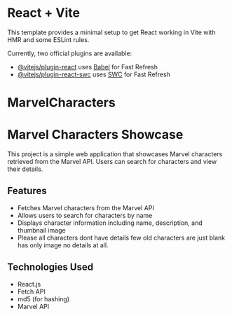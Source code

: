 # React + Vite

This template provides a minimal setup to get React working in Vite with HMR and some ESLint rules.

Currently, two official plugins are available:

- [@vitejs/plugin-react](https://github.com/vitejs/vite-plugin-react/blob/main/packages/plugin-react/README.md) uses [Babel](https://babeljs.io/) for Fast Refresh
- [@vitejs/plugin-react-swc](https://github.com/vitejs/vite-plugin-react-swc) uses [SWC](https://swc.rs/) for Fast Refresh
# MarvelCharacters
# Marvel Characters Showcase

This project is a simple web application that showcases Marvel characters retrieved from the Marvel API. Users can search for characters and view their details.

## Features

- Fetches Marvel characters from the Marvel API
- Allows users to search for characters by name
- Displays character information including name, description, and thumbnail image
- Please all characters dont have details few old characters are just blank has only image no details at all.

## Technologies Used

- React.js
- Fetch API
- md5 (for hashing)
- Marvel API

